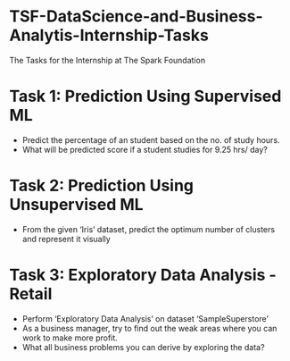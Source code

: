 # TSF-DataScience-and-Business-Analytis-Internship-Tasks
The Tasks for the Internship at The Spark Foundation 
# Task 1: Prediction Using Supervised ML
- Predict the percentage of an student based on the no. of study hours.
- What will be predicted score if a student studies for 9.25 hrs/ day?
# Task 2: Prediction Using Unsupervised ML
- From the given ‘Iris’ dataset, predict the optimum number of clusters and represent it visually
# Task 3: Exploratory Data Analysis - Retail
- Perform ‘Exploratory Data Analysis’ on dataset ‘SampleSuperstore’
- As a business manager, try to find out the weak areas where you can work to make more profit.
- What all business problems you can derive by exploring the data?
